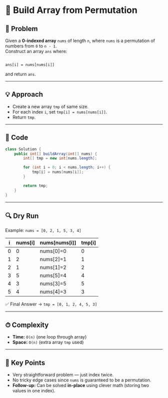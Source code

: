 
# 🔢 Build Array from Permutation

## 📌 Problem
Given a **0-indexed array** `nums` of length `n`, where `nums` is a permutation of numbers from `0` to `n - 1`.  
Construct an array `ans` where:
```

ans[i] = nums[nums[i]]

````
and return `ans`.

---

## 💡 Approach
- Create a new array `tmp` of same size.
- For each index `i`, set `tmp[i] = nums[nums[i]]`.
- Return `tmp`.

---

## 📝 Code

```java
class Solution {
    public int[] buildArray(int[] nums) {
        int[] tmp = new int[nums.length];

        for (int i = 0; i < nums.length; i++) {
            tmp[i] = nums[nums[i]];
        }

        return tmp;
    }
}
````

---

## 🔍 Dry Run

Example: `nums = [0, 2, 1, 5, 3, 4]`

| i | nums[i] | nums[nums[i]] | tmp[i] |
| - | ------- | ------------- | ------ |
| 0 | 0       | nums[0]=0     | 0      |
| 1 | 2       | nums[2]=1     | 1      |
| 2 | 1       | nums[1]=2     | 2      |
| 3 | 5       | nums[5]=4     | 4      |
| 4 | 3       | nums[3]=5     | 5      |
| 5 | 4       | nums[4]=3     | 3      |

✅ Final Answer → `tmp = [0, 1, 2, 4, 5, 3]`

---

## ⏱ Complexity

* **Time:** `O(n)` (one loop through array)
* **Space:** `O(n)` (extra array `tmp` used)

---

## 🎯 Key Points

* Very straightforward problem — just index twice.
* No tricky edge cases since `nums` is guaranteed to be a permutation.
* **Follow-up:** Can be solved **in-place** using clever math (storing two values in one index).

